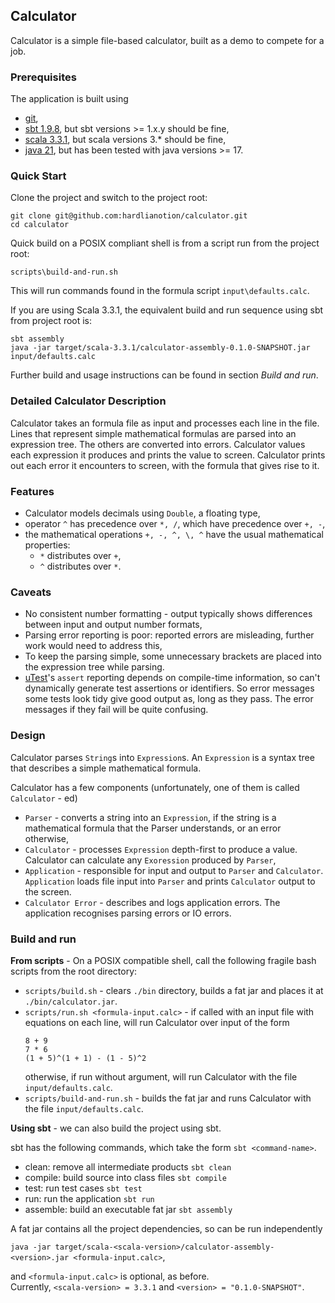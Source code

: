 ## Calculator
Calculator is a simple file-based calculator, built as a demo to compete for a job.

### Prerequisites 
The application is built using
- [git](https://git-scm.com/downloads),
- [sbt 1.9.8](https://www.scala-sbt.org/download/), but sbt versions >= 1.x.y should be fine,
- [scala 3.3.1](https://www.scala-lang.org/download/3.3.1.html), but scala versions 3.* should be fine,
- [java 21](https://openjdk.org/install/), but has been tested with java versions >= 17.

### Quick Start
Clone the project and switch to the project root:
```
git clone git@github.com:hardlianotion/calculator.git
cd calculator
```

Quick build on a POSIX compliant shell is from a script run from the project root:

`scripts\build-and-run.sh`

This will run commands found in the formula script `input\defaults.calc`.

If you are using Scala 3.3.1, the equivalent build and run sequence using sbt from project root is:
```
sbt assembly
java -jar target/scala-3.3.1/calculator-assembly-0.1.0-SNAPSHOT.jar input/defaults.calc
```

Further build and usage instructions can be found in section *Build and run*.

### Detailed Calculator Description

Calculator takes an formula file as input and processes each line in the file.  Lines that represent simple
mathematical formulas are parsed into an expression tree.  The others are converted into errors.  Calculator values
each expression it produces and prints the value to screen.  Calculator prints out each error it encounters to screen,
with the formula that gives rise to it.

### Features
 - Calculator models decimals using `Double`, a floating type, 
 - operator `^` has precedence over `*, /`, which have precedence over `+, -`,
 - the mathematical operations `+, -, ^, \, ^` have the usual mathematical properties:
   - `*` distributes over `+`,
   - `^` distributes over `*`.

### Caveats
 - No consistent number formatting - output typically shows differences between input and output number formats,
 - Parsing error reporting is poor: reported errors are misleading, further work would need to address this,
 - To keep the parsing simple, some unnecessary brackets are placed into the expression tree while parsing.
 - [uTest](https://github.com/com-lihaoyi/utest)'s `assert` reporting depends on compile-time information, so can't dynamically generate test 
   assertions or identifiers.  So error messages some tests look tidy give good output as, long 
   as they pass.  The error messages if they fail will be quite confusing.

### Design
Calculator parses `String`s into `Expression`s.  An `Expression` is a syntax tree that describes a simple 
mathematical formula.

Calculator has a few components (unfortunately, one of them is called `Calculator` - ed)
 - `Parser` - converts a string into an `Expression`, if the string is a mathematical formula that the Parser 
              understands, or an error otherwise,
 - `Calculator` - processes `Expression` depth-first to produce a value.  Calculator can calculate any `Exoression` 
                  produced by `Parser`,
 - `Application` - responsible for input and output to `Parser` and `Calculator`.  `Application` loads file input 
                   into `Parser` and prints `Calculator` output to the screen.
 - `Calculator Error` - describes and logs application errors.  The application recognises parsing errors or IO errors.

### Build and run 
**From scripts** - On a POSIX compatible shell, call the following fragile bash scripts from the root directory: 
 - `scripts/build.sh` - clears `./bin` directory, builds a fat jar and places it at `./bin/calculator.jar`.
 - `scripts/run.sh <formula-input.calc>` - if called with an input file with equations on each line, will
   run Calculator over input of the form
   ```
   8 + 9
   7 * 6
   (1 + 5)^(1 + 1) - (1 - 5)^2
   ```
   otherwise, if run without argument, will run Calculator with the file `input/defaults.calc`.
 - `scripts/build-and-run.sh` - builds the fat jar and runs Calculator with the file `input/defaults.calc`.

**Using sbt** - we can also build the project using sbt.

sbt has the following commands, which take the form `sbt <command-name>`. 

 - clean: remove all intermediate products `sbt clean`
 - compile: build source into class files `sbt compile`
 - test: run test cases `sbt test`
 - run: run the application `sbt run`
 - assemble: build an executable fat jar `sbt assembly`

A fat jar contains all the project dependencies, so can be run independently

`java -jar target/scala-<scala-version>/calculator-assembly-<version>.jar <formula-input.calc>`,

and `<formula-input.calc>` is optional, as before.  
Currently, `<scala-version> = 3.3.1` and `<version> = "0.1.0-SNAPSHOT"`.
